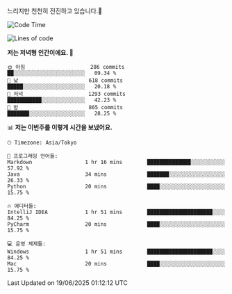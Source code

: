 느리지만 천천히 전진하고 있습니다.🐢

<!--START_SECTION:waka-->
![Code Time](http://img.shields.io/badge/Code%20Time-1%2C598%20hrs%2028%20mins-blue)

![Lines of code](https://img.shields.io/badge/%EC%A0%80%EB%8A%94%20%EC%97%AC%ED%83%9C%EA%B9%8C%EC%A7%80%20-919.4%20thousand%20%EC%A4%84%EC%9D%98%20%EC%BD%94%EB%93%9C%EB%A5%BC%20%EC%9E%91%EC%84%B1%ED%96%88%EC%96%B4%EC%9A%94.-blue)

**저는 저녁형 인간이에요. 🦉** 

```text
🌞 아침                     286 commits         ██░░░░░░░░░░░░░░░░░░░░░░░   09.34 % 
🌆 낮　                     618 commits         █████░░░░░░░░░░░░░░░░░░░░   20.18 % 
🌃 저녁                     1293 commits        ███████████░░░░░░░░░░░░░░   42.23 % 
🌙 밤　                     865 commits         ███████░░░░░░░░░░░░░░░░░░   28.25 % 
```


📊 **저는 이번주를 이렇게 시간을 보냈어요.** 

```text
🕑︎ Timezone: Asia/Tokyo

💬 프로그래밍 언어들: 
Markdown                 1 hr 16 mins        ██████████████░░░░░░░░░░░   57.92 % 
Java                     34 mins             ███████░░░░░░░░░░░░░░░░░░   26.33 % 
Python                   20 mins             ████░░░░░░░░░░░░░░░░░░░░░   15.75 % 

🔥 에디터들: 
IntelliJ IDEA            1 hr 51 mins        █████████████████████░░░░   84.25 % 
PyCharm                  20 mins             ████░░░░░░░░░░░░░░░░░░░░░   15.75 % 

💻 운영 체제들: 
Windows                  1 hr 51 mins        █████████████████████░░░░   84.25 % 
Mac                      20 mins             ████░░░░░░░░░░░░░░░░░░░░░   15.75 % 
```


 Last Updated on 19/06/2025 01:12:12 UTC
<!--END_SECTION:waka-->
